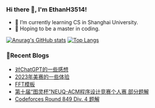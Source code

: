 ### Hi there 👋, I'm EthanH3514!

- 🌱 I’m currently learning CS in Shanghai University.
- 🎈 Hoping to be a master in coding.

[![Anurag's GitHub stats](https://github-readme-stats.vercel.app/api?username=EthanH3514&show_icons=true&theme=tokyonight)](https://github.com/anuraghazra/github-readme-stats)
[![Top Langs](https://github-readme-stats.vercel.app/api/top-langs/?username=EthanH3514&layout=compact)](https://github.com/anuraghazra/github-readme-stats)

### **📝Recent Blogs**
<!-- BLOG-POST-LIST:START -->
- [对ChatGPT的一些感想](https://ethanh3514.github.io/2023/02/21/%E5%AF%B9ChatGPT%E7%9A%84%E4%B8%80%E4%BA%9B%E6%84%9F%E6%83%B3/)
- [2023年美赛的一些体验](https://ethanh3514.github.io/2023/02/21/2023%E5%B9%B4%E7%BE%8E%E8%B5%9B%E7%9A%84%E4%B8%80%E4%BA%9B%E4%BD%93%E9%AA%8C/)
- [FFT模板](https://ethanh3514.github.io/2023/02/08/FFT%E6%A8%A1%E6%9D%BF/)
- [第十届“图灵杯”NEUQ-ACM程序设计竞赛个人赛 部分题解](https://ethanh3514.github.io/2023/02/04/%E7%AC%AC%E5%8D%81%E5%B1%8A%E2%80%9C%E5%9B%BE%E7%81%B5%E6%9D%AF%E2%80%9DNEUQ-ACM%E7%A8%8B%E5%BA%8F%E8%AE%BE%E8%AE%A1%E7%AB%9E%E8%B5%9B%E4%B8%AA%E4%BA%BA%E8%B5%9B-%E9%83%A8%E5%88%86%E9%A2%98%E8%A7%A3/)
- [Codeforces Round 849 Div. 4 题解](https://ethanh3514.github.io/2023/02/04/Codeforces-Round-849-Div-4-%E9%A2%98%E8%A7%A3/)
<!-- BLOG-POST-LIST:END -->
